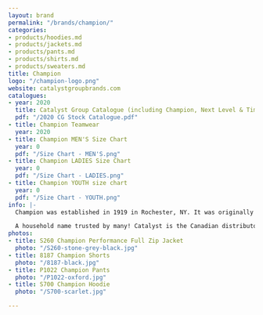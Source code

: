 ```yaml
---
layout: brand
permalink: "/brands/champion/"
categories:
- products/hoodies.md
- products/jackets.md
- products/pants.md
- products/shirts.md
- products/sweaters.md
title: Champion
logo: "/champion-logo.png"
website: catalystgroupbrands.com
catalogues:
- year: 2020
  title: Catalyst Group Catalogue (including Champion, Next Level & Timberlea)
  pdf: "/2020 CG Stock Catalogue.pdf"
- title: Champion Teamwear
  year: 2020
- title: Champion MEN'S Size Chart
  year: 0
  pdf: "/Size Chart - MEN'S.png"
- title: Champion LADIES Size Chart
  year: 0
  pdf: "/Size Chart - LADIES.png"
- title: Champion YOUTH size chart
  year: 0
  pdf: "/Size Chart - YOUTH.png"
info: |-
  Champion was established in 1919 in Rochester, NY. It was originally named Knickerbocker Knitting Mills :)

  A household name trusted by many! Catalyst is the Canadian distributor for Champion.
photos:
- title: S260 Champion Performance Full Zip Jacket
  photo: "/S260-stone-grey-black.jpg"
- title: 8187 Champion Shorts
  photo: "/8187-black.jpg"
- title: P1022 Champion Pants
  photo: "/P1022-oxford.jpg"
- title: S700 Champion Hoodie
  photo: "/S700-scarlet.jpg"

---
```

